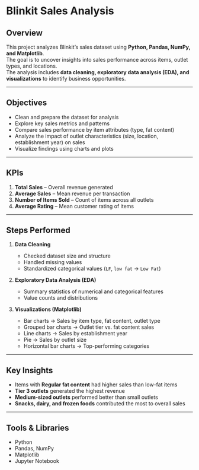 # Blinkit Sales Analysis  

## Overview  
This project analyzes Blinkit’s sales dataset using **Python, Pandas, NumPy, and Matplotlib**.  
The goal is to uncover insights into sales performance across items, outlet types, and locations.  
The analysis includes **data cleaning, exploratory data analysis (EDA), and visualizations** to identify business opportunities.  

---

## Objectives  
- Clean and prepare the dataset for analysis  
- Explore key sales metrics and patterns  
- Compare sales performance by item attributes (type, fat content)  
- Analyze the impact of outlet characteristics (size, location, establishment year) on sales  
- Visualize findings using charts and plots  

---

## KPIs  
1. **Total Sales** – Overall revenue generated  
2. **Average Sales** – Mean revenue per transaction  
3. **Number of Items Sold** – Count of items across all outlets  
4. **Average Rating** – Mean customer rating of items  

---

## Steps Performed  

1. **Data Cleaning**  
   - Checked dataset size and structure  
   - Handled missing values  
   - Standardized categorical values (`LF`, `low fat` → `Low Fat`)  

2. **Exploratory Data Analysis (EDA)**  
   - Summary statistics of numerical and categorical features  
   - Value counts and distributions  

3. **Visualizations (Matplotlib)**  
   - Bar charts → Sales by item type, fat content, outlet type  
   - Grouped bar charts → Outlet tier vs. fat content sales  
   - Line charts → Sales by establishment year  
   - Pie → Sales by outlet size  
   - Horizontal bar charts → Top-performing categories  

---

## Key Insights  
- Items with **Regular fat content** had higher sales than low-fat items  
- **Tier 3 outlets** generated the highest revenue  
- **Medium-sized outlets** performed better than small outlets  
- **Snacks, dairy, and frozen foods** contributed the most to overall sales  

---

## Tools & Libraries  
- Python  
- Pandas, NumPy  
- Matplotlib  
- Jupyter Notebook  
